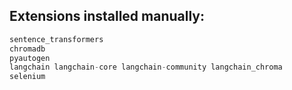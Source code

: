 ## Extensions installed manually:
```python
sentence_transformers
chromadb
pyautogen
langchain langchain-core langchain-community langchain_chroma
selenium
```